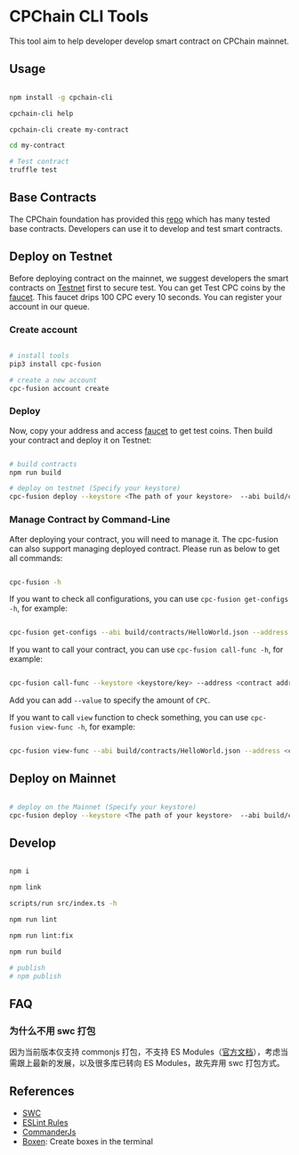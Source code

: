 # CPChain CLI Tools

This tool aim to help developer develop smart contract on CPChain mainnet.

## Usage

```bash

npm install -g cpchain-cli

cpchain-cli help

cpchain-cli create my-contract

cd my-contract

# Test contract
truffle test

```

## Base Contracts

The CPChain foundation has provided this [repo](https://github.com/CPChain/cpchain-dapps-utils) which has many tested base contracts. Developers can use it to develop and test smart contracts.

## Deploy on Testnet

Before deploying contract on the mainnet, we suggest developers the smart contracts on [Testnet](https://testnet.cpchain.io/#/) first to secure test. You can get Test CPC coins by the [faucet](https://testnet.cpchain.io/#/faucet). This faucet drips 100 CPC every 10 seconds. You can register your account in our queue.

### Create account

```bash

# install tools
pip3 install cpc-fusion

# create a new account
cpc-fusion account create

```

### Deploy

Now, copy your address and access [faucet](https://testnet.cpchain.io/#/faucet) to get test coins. Then build your contract and deploy it on Testnet:

```bash

# build contracts
npm run build

# deploy on testnet (Specify your keystore)
cpc-fusion deploy --keystore <The path of your keystore>  --abi build/contracts/MyContract.json --endpoint https://civilian.testnet.cpchain.io --chainID 41


```

### Manage Contract by Command-Line

After deploying your contract, you will need to manage it. The cpc-fusion can also support managing deployed contract. Please run as below to get all commands:

```bash

cpc-fusion -h

```

If you want to check all configurations, you can use `cpc-fusion get-configs -h`, for example:

```bash

cpc-fusion get-configs --abi build/contracts/HelloWorld.json --address <contract address>

```

If you want to call your contract, you can use `cpc-fusion call-func -h`, for example:

```bash

cpc-fusion call-func --keystore <keystore/key> --address <contract address> --abi build/contracts/HelloWorld.json --function <function name> --parameters <parameters>

```

Add you can add `--value` to specify the amount of `CPC`.

If you want to call `view` function to check something, you can use `cpc-fusion view-func -h`, for example:

```bash

cpc-fusion view-func --abi build/contracts/HelloWorld.json --address <contract address> --function <function name> --parameters <parameters>

```

## Deploy on Mainnet

```bash

# deploy on the Mainnet (Specify your keystore)
cpc-fusion deploy --keystore <The path of your keystore>  --abi build/contracts/MyContract.json

```

## Develop

```bash

npm i

npm link

scripts/run src/index.ts -h

npm run lint

npm run lint:fix

npm run build

# publish
# npm publish

```

## FAQ

### 为什么不用 swc 打包

因为当前版本仅支持 commonjs 打包，不支持 ES Modules（[官方文档](https://swc.rs/docs/configuration/bundling)），考虑当需跟上最新的发展，以及很多库已转向 ES Modules，故先弃用 swc 打包方式。

## References

+ [SWC](https://swc.rs/docs/getting-started)
+ [ESLint Rules](https://eslint.org/docs/rules/)
+ [CommanderJs](https://github.com/tj/commander.js)
+ [Boxen](https://github.com/sindresorhus/boxen): Create boxes in the terminal
